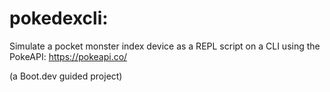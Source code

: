 # pokedexcli:
Simulate a pocket monster index device as a REPL script on a CLI using the PokeAPI:
https://pokeapi.co/

(a Boot.dev guided project)